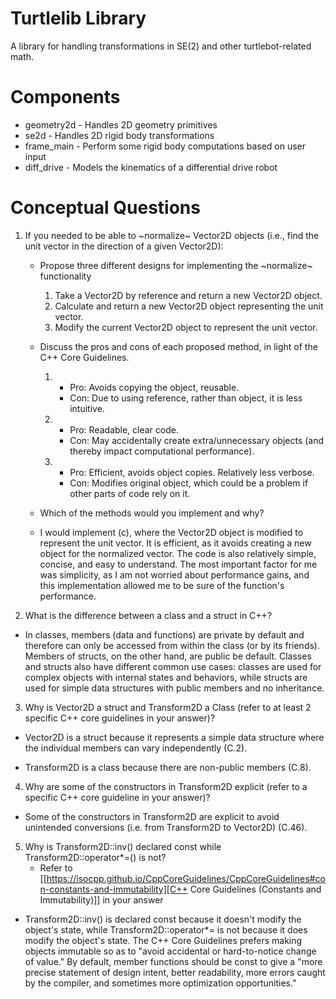 # Turtlelib Library
A library for handling transformations in SE(2) and other turtlebot-related math.

# Components
- geometry2d - Handles 2D geometry primitives
- se2d - Handles 2D rigid body transformations
- frame_main - Perform some rigid body computations based on user input
- diff_drive - Models the kinematics of a differential drive robot

# Conceptual Questions
1. If you needed to be able to ~normalize~ Vector2D objects (i.e., find the unit vector in the direction of a given Vector2D):
   - Propose three different designs for implementing the ~normalize~ functionality
      1. Take a Vector2D by reference and return a new Vector2D object.
      2. Calculate and return a new Vector2D object representing the unit vector.
      3. Modify the current Vector2D object to represent the unit vector.

   - Discuss the pros and cons of each proposed method, in light of the C++ Core Guidelines.

      1. 
         * Pro: Avoids copying the object, reusable.
         * Con: Due to using reference, rather than object, it is less intuitive.
      2. 
         * Pro: Readable, clear code.
         * Con: May accidentally create extra/unnecessary objects (and thereby impact computational performance).
      3.
         * Pro: Efficient, avoids object copies. Relatively less verbose.
         * Con: Modifies original object, which could be a problem if other parts of code rely on it.


   - Which of the methods would you implement and why?

   * I would implement (c), where the Vector2D object is modified to represent the unit vector. It is efficient, as it avoids creating a new object for the normalized vector. The code is also relatively simple, concise, and easy to understand. The most important factor for me was simplicity, as I am not worried about performance gains, and this implementation allowed me to be sure of the function's performance.

2. What is the difference between a class and a struct in C++?

* In classes, members (data and functions) are private by default and therefore can only be accessed from within the class (or by its friends). Members of structs, on the other hand, are public be default. Classes and structs also have different common use cases: classes are used for complex objects with internal states and behaviors, while structs are used for simple data structures with public members and no inheritance.

3. Why is Vector2D a struct and Transform2D a Class (refer to at least 2 specific C++ core guidelines in your answer)?

* Vector2D is a struct because it represents a simple data structure where the individual members can vary independently (C.2).

* Transform2D is a class because there are non-public members (C.8).

4. Why are some of the constructors in Transform2D explicit (refer to a specific C++ core guideline in your answer)?

* Some of the constructors in Transform2D are explicit to avoid unintended conversions (i.e. from Transform2D to Vector2D) (C.46).


5. Why is Transform2D::inv() declared const while Transform2D::operator*=() is not?
   - Refer to [[https://isocpp.github.io/CppCoreGuidelines/CppCoreGuidelines#con-constants-and-immutability][C++ Core Guidelines (Constants and Immutability)]] in your answer

* Transform2D::inv() is declared const because it doesn't modify the object's state, while Transform2D::operator*= is not because it does modify the object's state. The C++ Core Guidelines prefers making objects immutable so as to "avoid accidental or hard-to-notice change of value." By default, member functions should be const to give a "more precise statement of design intent, better readability, more errors caught by the compiler, and sometimes more optimization opportunities."